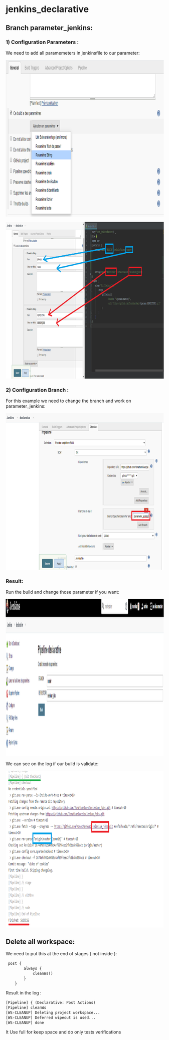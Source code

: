 # jenkins_declarative

## Branch parameter_jenkins:

### 1) Configuration Parameters :
We need to add all paramemeters in jenkinsfile to our parameter:

<p align="center">
  <img width="800" height="500" src="https://github.com/YonathanGuez/jenkins_declarative/blob/parameter_jenkins/img/config_add_parm.png">
</p>
<p align="center">
  <img width="800" height="500" src="https://github.com/YonathanGuez/jenkins_declarative/blob/parameter_jenkins/img/config_add_parm2.png">
</p>

### 2) Configuration Branch :
For this example we need to change the branch and work on parameter_jenkins:
<p align="center">
  <img width="800" height="500" src="https://github.com/YonathanGuez/jenkins_declarative/blob/parameter_jenkins/img/conf_branch.png">
</p>

### Result:
Run the build and change those parameter if you want: 
<p align="center">
  <img width="800" height="500" src="https://github.com/YonathanGuez/jenkins_declarative/blob/parameter_jenkins/img/resulta_param.png">
</p>
We can see on the log if our build is validate:
<p align="center">
  <img width="800" height="500" src="https://github.com/YonathanGuez/jenkins_declarative/blob/parameter_jenkins/img/result_build.png">
</p>

## Delete all workspace:
We need to put this at the end of stages ( not inside ):
```
 post {
        always {
            cleanWs()
        }
    }
```
Result in the log :
```
[Pipeline] { (Declarative: Post Actions)
[Pipeline] cleanWs
[WS-CLEANUP] Deleting project workspace...
[WS-CLEANUP] Deferred wipeout is used...
[WS-CLEANUP] done
```

It Use full for keep space and do only tests verifications